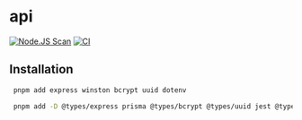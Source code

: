# api

[![Node.JS Scan](https://github.com/pakaiwa/api/actions/workflows/njsscan.yml/badge.svg)](https://github.com/pakaiwa/api/actions/workflows/njsscan.yml) [![CI](https://github.com/pakaiwa/api/actions/workflows/node.js.yml/badge.svg)](https://github.com/pakaiwa/api/actions/workflows/node.js.yml)

## Installation

```bash
 pnpm add express winston bcrypt uuid dotenv
```

```bash
 pnpm add -D @types/express prisma @types/bcrypt @types/uuid jest @types/jest babel-jest @babel/preset-env supertest @types/supertest prettier eslint-plugin-prettier eslint eslint-plugin-import eslint-config-prettier globals
```
